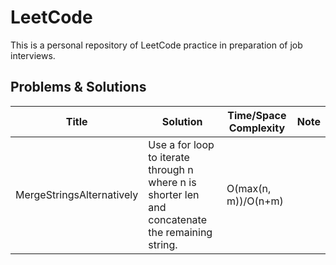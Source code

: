 # LeetCode
This is a personal repository of LeetCode practice in preparation of job interviews.

## Problems & Solutions
| Title | Solution | Time/Space Complexity | Note |
| ------ | ------ | ------ | ------ |
| MergeStringsAlternatively | Use a for loop to iterate through n where n is shorter len and concatenate the remaining string. | O(max(n, m))/O(n+m) | |
